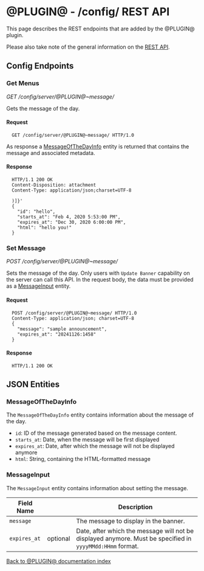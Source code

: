 # @PLUGIN@ - /config/ REST API

This page describes the REST endpoints that are added by the @PLUGIN@
plugin.

Please also take note of the general information on the
[REST API](../../../Documentation/rest-api.html).

## Config Endpoints

### Get Menus
_GET /config/server/@PLUGIN@~message/_

Gets the message of the day.

#### Request

```
  GET /config/server/@PLUGIN@~message/ HTTP/1.0
```

As response a [MessageOfTheDayInfo](#messageofthedayinfo) entity
is returned that contains the message and associated metadata.

#### Response

```
  HTTP/1.1 200 OK
  Content-Disposition: attachment
  Content-Type: application/json;charset=UTF-8

  )]}'
  {
    "id": "hello",
    "starts_at": "Feb 4, 2020 5:53:00 PM",
    "expires_at": "Dec 30, 2020 6:00:00 PM",
    "html": "hello you!"
  }
```

### Set Message
_POST /config/server/@PLUGIN@~message/_

Sets the message of the day. Only users with `Update Banner` capability on the
server can call this API. In the request body, the data must be provided as
a [MessageInput](#messageinput) entity.

#### Request

```
  POST /config/server/@PLUGIN@~message/ HTTP/1.0
  Content-Type: application/json; charset=UTF-8
  {
    "message": "sample announcement",
    "expires_at": "20241126:1458"
  }
```

#### Response

```
  HTTP/1.1 200 OK
```

## JSON Entities

### MessageOfTheDayInfo

The `MessageOfTheDayInfo` entity contains information about the message of the day.

* `id`: ID of the message generated based on the message content.
* `starts_at`: Date, when the message will be first displayed
* `expires_at`: Date, after which the message will not be displayed anymore
* `html`: String, containing the HTML-formatted message

### MessageInput

The `MessageInput` entity contains information about setting the message.

| Field Name   |          | Description                                                                                               |
|--------------|----------|-----------------------------------------------------------------------------------------------------------|
| `message`    |          | The message to display in the banner.                                                                     |
| `expires_at` | optional | Date, after which the message will not be displayed anymore. Must be specified in `yyyyMMdd:HHmm` format. |

[Back to @PLUGIN@ documentation index][index]

[index]: index.html
